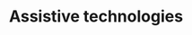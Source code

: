 ---
title: Assistive technologies
longTitle: 'Assistive technologies'
tags:
- gccommon
broaderTerm:
- "[[Wheelchairs]]"
relatedTerm:
- "[[Accessibility for persons with disabilities Indepe]]"
use:
- "[[Assistive devices Mobility aids Adaptive aids for ]]"
---